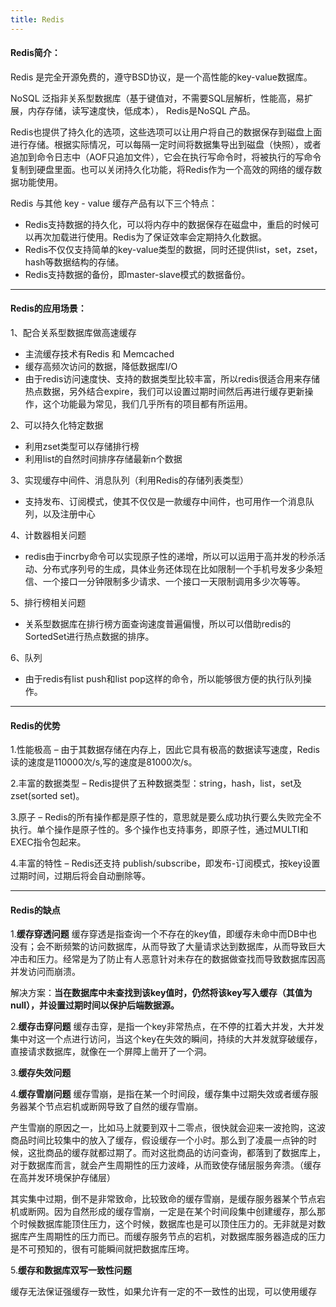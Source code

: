 ```yaml
---
title: Redis 
---
```



#### Redis简介：

Redis 是完全开源免费的，遵守BSD协议，是一个高性能的key-value数据库。

NoSQL 泛指非关系型数据库（基于键值对，不需要SQL层解析，性能高，易扩展，内存存储，读写速度快，低成本）， Redis是NoSQL 产品。

Redis也提供了持久化的选项，这些选项可以让用户将自己的数据保存到磁盘上面进行存储。根据实际情况，可以每隔一定时间将数据集导出到磁盘（快照），或者追加到命令日志中（AOF只追加文件），它会在执行写命令时，将被执行的写命令复制到硬盘里面。也可以关闭持久化功能，将Redis作为一个高效的网络的缓存数据功能使用。

Redis 与其他 key - value 缓存产品有以下三个特点：
- Redis支持数据的持久化，可以将内存中的数据保存在磁盘中，重启的时候可以再次加载进行使用。Redis为了保证效率会定期持久化数据。
- Redis不仅仅支持简单的key-value类型的数据，同时还提供list，set，zset，hash等数据结构的存储。
- Redis支持数据的备份，即master-slave模式的数据备份。


----------
#### Redis的应用场景：

1、配合关系型数据库做高速缓存
- 主流缓存技术有Redis 和 Memcached
- 缓存高频次访问的数据，降低数据库I/O
- 由于redis访问速度快、支持的数据类型比较丰富，所以redis很适合用来存储热点数据，另外结合expire，我们可以设置过期时间然后再进行缓存更新操作，这个功能最为常见，我们几乎所有的项目都有所运用。

2、可以持久化特定数据
- 利用zset类型可以存储排行榜
- 利用list的自然时间排序存储最新n个数据


3、实现缓存中间件、消息队列（利用Redis的存储列表类型）
- 支持发布、订阅模式，使其不仅仅是一款缓存中间件，也可用作一个消息队列，以及注册中心

4、计数器相关问题
- redis由于incrby命令可以实现原子性的递增，所以可以运用于高并发的秒杀活动、分布式序列号的生成，具体业务还体现在比如限制一个手机号发多少条短信、一个接口一分钟限制多少请求、一个接口一天限制调用多少次等等。

5、排行榜相关问题
- 关系型数据库在排行榜方面查询速度普遍偏慢，所以可以借助redis的SortedSet进行热点数据的排序。

6、队列
- 由于redis有list push和list pop这样的命令，所以能够很方便的执行队列操作。


----------
#### Redis的优势

1.性能极高 – 由于其数据存储在内存上，因此它具有极高的数据读写速度，Redis读的速度是110000次/s,写的速度是81000次/s。

2.丰富的数据类型 – Redis提供了五种数据类型：string，hash，list，set及zset(sorted set)。

3.原子 – Redis的所有操作都是原子性的，意思就是要么成功执行要么失败完全不执行。单个操作是原子性的。多个操作也支持事务，即原子性，通过MULTI和EXEC指令包起来。

4.丰富的特性 – Redis还支持 publish/subscribe，即发布-订阅模式，按key设置过期时间，过期后将会自动删除等。


----------
#### Redis的缺点

1.**缓存穿透问题**
缓存穿透是指查询一个不存在的key值，即缓存未命中而DB中也没有；会不断频繁的访问数据库，从而导致了大量请求达到数据库，从而导致巨大冲击和压力。经常是为了防止有人恶意针对未存在的数据做查找而导致数据库因高并发访问而崩溃。

解决方案：**当在数据库中未查找到该key值时，仍然将该key写入缓存（其值为null），并设置过期时间以保护后端数据源。**

2.**缓存击穿问题**
缓存击穿，是指一个key非常热点，在不停的扛着大并发，大并发集中对这一个点进行访问，当这个key在失效的瞬间，持续的大并发就穿破缓存，直接请求数据库，就像在一个屏障上凿开了一个洞。

3.**缓存失效问题**

4.**缓存雪崩问题**
缓存雪崩，是指在某一个时间段，缓存集中过期失效或者缓存服务器某个节点宕机或断网导致了自然的缓存雪崩。

产生雪崩的原因之一，比如马上就要到双十二零点，很快就会迎来一波抢购，这波商品时间比较集中的放入了缓存，假设缓存一个小时。那么到了凌晨一点钟的时候，这批商品的缓存就都过期了。而对这批商品的访问查询，都落到了数据库上，对于数据库而言，就会产生周期性的压力波峰，从而致使存储层服务奔溃。（缓存在高并发环境保护存储层）


其实集中过期，倒不是非常致命，比较致命的缓存雪崩，是缓存服务器某个节点宕机或断网。因为自然形成的缓存雪崩，一定是在某个时间段集中创建缓存，那么那个时候数据库能顶住压力，这个时候，数据库也是可以顶住压力的。无非就是对数据库产生周期性的压力而已。而缓存服务节点的宕机，对数据库服务器造成的压力是不可预知的，很有可能瞬间就把数据库压垮。


5.**缓存和数据库双写一致性问题**

缓存无法保证强缓存一致性，如果允许有一定的不一致性的出现，可以使用缓存